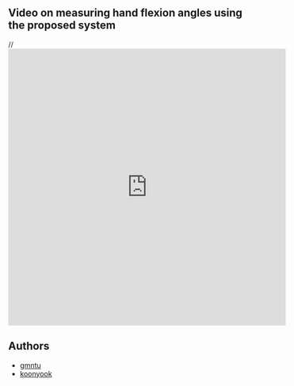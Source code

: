 ## Video on measuring hand flexion angles using the proposed system

//<iframe width="560" height="560" src="https://www.youtube.com/embed/P27YRtwjGfo" frameborder="0" allow="accelerometer; autoplay; encrypted-media; gyroscope; picture-in-picture" allowfullscreen></iframe>


<!-- Authors -->
## Authors

* [gmntu](https://github.com/gmntu)
* [koonyook](https://github.com/koonyook)
